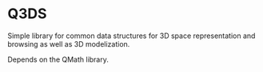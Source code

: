 Q3DS
=====

Simple library for common data structures for 3D space representation
and browsing as well as 3D modelization.

Depends on the QMath library.